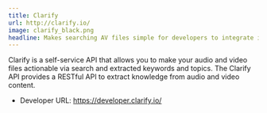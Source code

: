 ```yaml
---
title: Clarify
url: http://clarify.io/
image: clarify_black.png
headline: Makes searching AV files simple for developers to integrate into their applications.
---
```

Clarify is a self-service API that allows you to make your audio and video files actionable via search and extracted keywords and topics. The Clarify API provides a RESTful API to extract knowledge from audio and video content. 

* Developer URL: https://developer.clarify.io/

